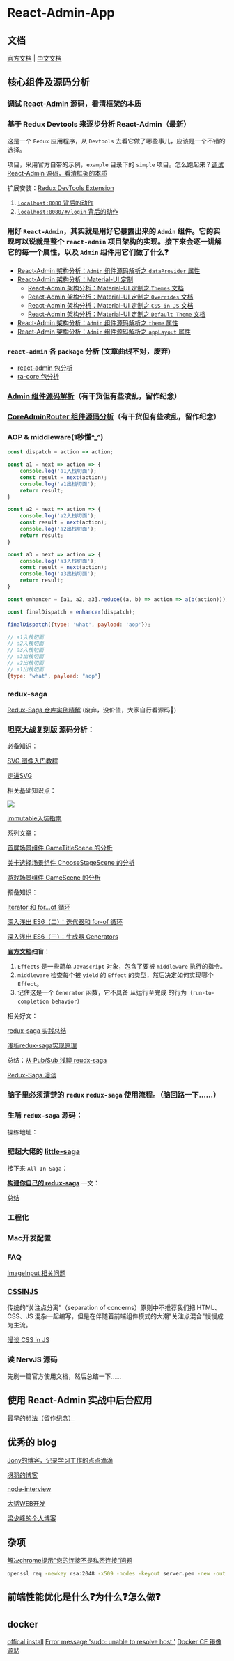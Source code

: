 # React-Admin-App

## 文档

[官方文档](https://marmelab.com/react-admin/) | [中文文档](https://www.react-admin.com)

## 核心组件及源码分析

### [调试 React-Admin 源码，看清框架的本质](./docs/stories/debug-react-admin.md)

### 基于 Redux Devtools 来逐步分析 React-Admin（最新）

这是一个 `Redux` 应用程序，从 `Devtools` 去看它做了哪些事儿，应该是一个不错的选择。

项目，采用官方自带的示例，`example` 目录下的 `simple` 项目。怎么跑起来？[调试 React-Admin 源码，看清框架的本质](./docs/stories/debug-react-admin.md)

扩展安装：[Redux DevTools Extension](https://github.com/zalmoxisus/redux-devtools-extension)

1. [`localhost:8080` 背后的动作](./docs/stories/redux-devtools/npm-start.md)
2. [`localhost:8080/#/login` 背后的动作](./docs/stories/redux-devtools/route-login.md)

### 用好 `React-Admin`，其实就是用好它暴露出来的 `Admin` 组件。它的实现可以说就是整个 `react-admin` 项目架构的实现。接下来会逐一讲解它的每一个属性，以及 `Admin` 组件用它们做了什么❓
* [React-Admin 架构分析：`Admin` 组件源码解析之 `dataProvider` 属性](./docs/stories/core-admin-data-provider.md)
* [React-Admin 架构分析：Material-UI 定制](./docs/stories/material-ui-customization.md)
    * [React-Admin 架构分析：Material-UI 定制之 `Themes` 文档](./docs/stories/material-ui-customization-themes.md)
    * [React-Admin 架构分析：Material-UI 定制之 `Overrides` 文档](./docs/stories/material-ui-customization-overrides.md)
    * [React-Admin 架构分析：Material-UI 定制之 `CSS in JS` 文档](./docs/stories/material-ui-customization-css-in-js.md)
    * [React-Admin 架构分析：Material-UI 定制之 `Default Theme` 文档](./docs/stories/material-ui-customization-default-theme.md)
* [React-Admin 架构分析：`Admin` 组件源码解析之 `theme` 属性](./docs/stories/core-admin-app-theme.md)
* [React-Admin 架构分析：`Admin` 组件源码解析之 `appLayout` 属性](./docs/stories/core-admin-app-layout.md)

### `react-admin` 各 `package` 分析 (文章曲线不对，废弃)

* [react-admin 包分析](./docs/stories/react-admin-package.md)
* [ra-core 包分析](./docs/stories/ra-core-package.md)

### [Admin 组件源码解析](./docs/stories/Admin.md)（有干货但有些凌乱，留作纪念）
### [CoreAdminRouter 组件源码分析](./docs/stories/CoreAdminRouter.md)（有干货但有些凌乱，留作纪念）

### AOP & middleware(1秒懂^_^)

```jsx
const dispatch = action => action;

const a1 = next => action => {
	console.log('a1入栈切面');
	const result = next(action);
	console.log('a1出栈切面');
	return result;
}

const a2 = next => action => {
	console.log('a2入栈切面');
	const result = next(action);
	console.log('a2出栈切面');
	return result;
}

const a3 = next => action => {
	console.log('a3入栈切面');
	const result = next(action);
	console.log('a3出栈切面');
	return result;
}

const enhancer = [a1, a2, a3].reduce((a, b) => action => a(b(action)));

const finalDispatch = enhancer(dispatch);

finalDispatch({type: 'what', payload: 'aop'});

// a1入栈切面
// a2入栈切面
// a3入栈切面
// a3出栈切面
// a2出栈切面
// a1出栈切面
{type: "what", payload: "aop"}
```

### redux-saga

[Redux-Saga 仓库实例精解](./docs/stories/saga/examples-saga.md) (废弃，没价值，大家自行看源码🤣)

### [坦克大战复刻版](https://zhuanlan.zhihu.com/p/35551654) 源码分析：

必备知识：

[SVG 图像入门教程](http://www.ruanyifeng.com/blog/2018/08/svg.html)

[走进SVG](https://www.imooc.com/learn/143)

相关基础知识点：

![](./docs/images/svg.png)

[immutable入坑指南](http://www.aliued.com/?p=4175)

系列文章：

[首屏场景组件 GameTitleScene 的分析](./docs/stories/battle-city/game-title-scene.md)

[关卡选择场景组件 ChooseStageScene 的分析](./docs/stories/battle-city/choose-stage-scene.md)

[游戏场景组件 GameScene 的分析](./docs/stories/battle-city/game-scene.md)

预备知识：

[Iterator 和 for...of 循环](http://es6.ruanyifeng.com/#docs/iterator)

[深入浅出 ES6（二）：迭代器和 for-of 循环](http://www.infoq.com/cn/articles/es6-in-depth-iterators-and-the-for-of-loop)

[深入浅出 ES6（三）：生成器 Generators](http://www.infoq.com/cn/articles/es6-in-depth-generators)

**[官方文档](https://redux-saga-in-chinese.js.org/)扫盲**：

1. `Effects` 是一些简单 `Javascript` 对象，包含了要被 `middleware` 执行的指令。
2. `middleware` 检查每个被 `yield` 的 `Effect` 的类型，然后决定如何实现哪个 `Effect`。
3. 记住这是一个 `Generator` 函数，它不具备 从运行至完成 的行为（`run-to-completion behavior`）

相关好文：

[redux-saga 实践总结](https://zhuanlan.zhihu.com/p/23012870)

[浅析redux-saga实现原理](https://zhuanlan.zhihu.com/p/30098155)

总结：[从 Pub/Sub 浅聊 reudx-saga](./docs/stories/saga/pub-sub-saga.md)

[Redux-Saga 漫谈](https://www.yuque.com/lovesueee/blog/redux-saga)

### 脑子里必须清楚的 `redux` `redux-saga` 使用流程。（脑回路一下……）

### 生啃 `redux-saga` 源码：

操练地址：

### 肥超大佬的 [little-saga](https://github.com/little-saga/little-saga)

接下来 `All In Saga`：

**[构建你自己的 redux-saga](https://github.com/little-saga/little-saga/blob/master/docs/building-your-own-redux-saga.md)** 一文：

[总结](./docs/stories/saga/build-saga.md)

### 工程化

### Mac开发配置

### FAQ
[ImageInput 相关问题](https://github.com/Kirk-Wang/react-admin-app/issues/1)

### [CSSINJS](http://cssinjs.org)

传统的“关注点分离”（separation of concerns）原则中不推荐我们把 HTML、CSS、JS 混杂一起编写，但是在伴随着前端组件模式的大潮"关注点混合"慢慢成为主流。

[漫谈 CSS in JS](https://zhuanlan.zhihu.com/p/31622439)

### 读 NervJS 源码

先刷一篇官方使用文档，然后总结一下……

## 使用 React-Admin 实战中后台应用

[最早的想法（留作纪念）](./docs/stories/old-readme.md)

## 优秀的 blog

[Jony的博客，记录学习工作的点点滴滴](https://github.com/forthealllight/blog)

[冴羽的博客](https://github.com/mqyqingfeng/Blog)

[node-interview](https://github.com/ElemeFE/node-interview/tree/master/sections/zh-cn)

[大话WEB开发](https://github.com/SFLAQiu/web-develop)

[梁少峰的个人博客](https://github.com/youngwind/blog)

## 杂项
[解决chrome提示"您的连接不是私密连接"问题](https://github.com/mrdulin/blog/issues/32)
```sh
openssl req -newkey rsa:2048 -x509 -nodes -keyout server.pem -new -out server.crt -subj /CN=dev.xx.com -reqexts SAN -extensions SAN -config <(cat /System/Library/OpenSSL/openssl.cnf <(printf '[SAN]\nsubjectAltName=DNS:dev.xx.com')) -sha256 -days 3650
```

## 前端性能优化是什么❓为什么❓怎么做❓

## docker
[offical install](https://docs.docker.com/install/linux/docker-ce/ubuntu/)
[Error message 'sudo: unable to resolve host <USER>'](https://askubuntu.com/questions/59458/error-message-sudo-unable-to-resolve-host-user)
[Docker CE 镜像源站](https://yq.aliyun.com/articles/110806)